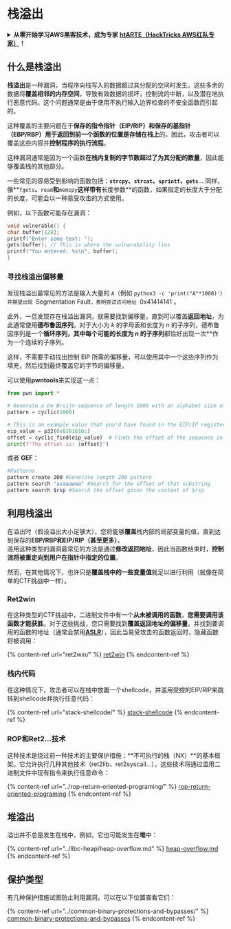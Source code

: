 # 栈溢出

<details>

<summary><strong>从零开始学习AWS黑客技术，成为专家</strong> <a href="https://training.hacktricks.xyz/courses/arte"><strong>htARTE（HackTricks AWS红队专家）</strong></a><strong>！</strong></summary>

支持HackTricks的其他方式：

* 如果您想看到您的**公司在HackTricks中做广告**或**下载PDF格式的HackTricks**，请查看[**订阅计划**](https://github.com/sponsors/carlospolop)!
* 获取[**官方PEASS & HackTricks周边产品**](https://peass.creator-spring.com)
* 探索[**PEASS家族**](https://opensea.io/collection/the-peass-family)，我们的独家[**NFTs**](https://opensea.io/collection/the-peass-family)
* **加入** 💬 [**Discord群组**](https://discord.gg/hRep4RUj7f) 或 [**电报群组**](https://t.me/peass) 或 **关注**我们的**Twitter** 🐦 [**@hacktricks\_live**](https://twitter.com/hacktricks\_live)**。**
* 通过向[**HackTricks**](https://github.com/carlospolop/hacktricks)和[**HackTricks Cloud**](https://github.com/carlospolop/hacktricks-cloud) github仓库提交PR来分享您的黑客技巧。

</details>

## 什么是栈溢出

**栈溢出**是一种漏洞，当程序向栈写入的数据超过其分配的空间时发生。这些多余的数据将**覆盖相邻的内存空间**，导致有效数据的损坏，控制流的中断，以及潜在地执行恶意代码。这个问题通常是由于使用不执行输入边界检查的不安全函数而引起的。

这种覆盖的主要问题在于**保存的指令指针（EIP/RIP）**和**保存的基指针（EBP/RBP）**用于返回到前一个函数的位置是**存储在栈上**的。因此，攻击者可以覆盖这些内容并**控制程序的执行流程**。

这种漏洞通常是因为一个函数**在栈内复制的字节数超过了为其分配的数量**，因此能够覆盖栈的其他部分。

一些常见的容易受到影响的函数包括：**`strcpy`、`strcat`、`sprintf`、`gets`**... 同样，像**`fgets`**、**`read`**和**`memcpy`**这样带有**长度参数**的函数，如果指定的长度大于分配的长度，可能会以一种易受攻击的方式使用。

例如，以下函数可能存在漏洞：
```c
void vulnerable() {
char buffer[128];
printf("Enter some text: ");
gets(buffer); // This is where the vulnerability lies
printf("You entered: %s\n", buffer);
}
```
### 寻找栈溢出偏移量

发现栈溢出最常见的方法是输入大量的 `A`（例如 `python3 -c 'print("A"*1000)'）并期望出现 `Segmentation Fault`，表明尝试访问地址 `0x41414141`。

此外，一旦发现存在栈溢出漏洞，就需要找到偏移量，直到可以覆盖**返回地址**，为此通常使用**德布鲁因序列**。对于大小为 _k_ 的字母表和长度为 _n_ 的子序列，德布鲁因序列是一个**循环序列，其中每个可能的长度为 _n_ 的子序列**都恰好出现一次**作为一个连续的子序列。

这样，不需要手动找出控制 EIP 所需的偏移量，可以使用其中一个这些序列作为填充，然后找到最终覆盖它的字节的偏移量。

可以使用**pwntools**来实现这一点：
```python
from pwn import *

# Generate a De Bruijn sequence of length 1000 with an alphabet size of 256 (byte values)
pattern = cyclic(1000)

# This is an example value that you'd have found in the EIP/IP register upon crash
eip_value = p32(0x6161616c)
offset = cyclic_find(eip_value)  # Finds the offset of the sequence in the De Bruijn pattern
print(f"The offset is: {offset}")
```
或者 **GEF**：
```bash
#Patterns
pattern create 200 #Generate length 200 pattern
pattern search "avaaawaa" #Search for the offset of that substring
pattern search $rsp #Search the offset given the content of $rsp
```
## 利用栈溢出

在溢出时（假设溢出大小足够大），您将能够**覆盖**栈内部的局部变量的值，直到达到保存的**EBP/RBP和EIP/RIP（甚至更多）**。\
滥用这种类型的漏洞最常见的方法是通过**修改返回地址**，因此当函数结束时，**控制流将被重定向到用户在指针中指定的位置**。

然而，在其他情况下，也许只是**覆盖栈中的一些变量值**就足以进行利用（就像在简单的CTF挑战中一样）。

### Ret2win

在这种类型的CTF挑战中，二进制文件中有一个**从未被调用的函数**，**您需要调用该函数才能获胜**。对于这些挑战，您只需要找到**覆盖返回地址的偏移量**，并找到要调用的函数的地址（通常会禁用[**ASLR**](../common-binary-protections-and-bypasses/aslr/)），因此当易受攻击的函数返回时，隐藏函数将被调用：

{% content-ref url="ret2win/" %}
[ret2win](ret2win/)
{% endcontent-ref %}

### 栈内代码

在这种情况下，攻击者可以在栈中放置一个shellcode，并滥用受控的EIP/RIP来跳转到shellcode并执行任意代码：

{% content-ref url="stack-shellcode/" %}
[stack-shellcode](stack-shellcode/)
{% endcontent-ref %}

### ROP和Ret2...技术

这种技术是绕过前一种技术的主要保护措施：**不可执行的栈（NX）**的基本框架。它允许执行几种其他技术（ret2lib、ret2syscall...），这些技术将通过滥用二进制文件中现有指令来执行任意命令：

{% content-ref url="../rop-return-oriented-programing/" %}
[rop-return-oriented-programing](../rop-return-oriented-programing/)
{% endcontent-ref %}

## 堆溢出

溢出并不总是发生在栈中，例如，它也可能发生在**堆**中：

{% content-ref url="../libc-heap/heap-overflow.md" %}
[heap-overflow.md](../libc-heap/heap-overflow.md)
{% endcontent-ref %}

## 保护类型

有几种保护措施试图防止利用漏洞，可以在以下位置查看它们：

{% content-ref url="../common-binary-protections-and-bypasses/" %}
[common-binary-protections-and-bypasses](../common-binary-protections-and-bypasses/)
{% endcontent-ref %}
